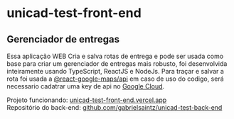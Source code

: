 # unicad-test-front-end

<h2>Gerenciador de entregas</h2>
<p>Essa aplicação WEB Cria e salva rotas de entrega e pode ser usada como base para criar um gerenciador de entregas mais robusto, foi desenvolvida inteiramente usando TypeScript, ReactJS e NodeJs. Para traçar e salvar a rota foi usada a <a href="https://www.npmjs.com/package/@react-google-maps/api">@react-google-maps/api</a> em caso de uso do codigo, será necessario cadatrar uma key de api no <a href="https://cloud.google.com">Google Cloud</a>.</p>

<span>Projeto funcionando: <a href="https://unicad-test-front-end.vercel.app/#/">unicad-test-front-end.vercel.app</a></span> <br/>
<soan>Repositório do back-end: <a href="https://github.com/gabrielsaintz/unicad-test-back-end">github.com/gabrielsaintz/unicad-test-back-end</a></span>

